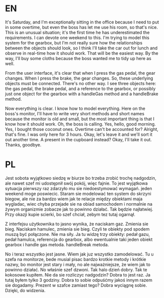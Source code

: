 # EN

It's Saturday, and I'm exceptionally sitting in the office because I need to put in some overtime, but even the boss has let me use his room, so that's nice. This is an unusual situation; it's the first time he has underestimated the requirements. I can devote one weekend to this. I'm trying to model this system for the gearbox, but I'm not really sure how the relationships between the objects should look, so I think I'll take the car out for lunch and observe in real-time how it should work. That will be the easiest way. By the way, I'll buy some cloths because the boss wanted me to tidy up here as well.

From the user interface, it's clear that when I press the gas pedal, the gear changes. When I press the brake, the gear changes. So, these underlying objects must be connected. There's no other way. I see three objects here: the gas pedal, the brake pedal, and a reference to the gearbox, or possibly just one object for the gearbox with a handleGas method and a handleBrake method.

Now everything is clear. I know how to model everything. Here on the boss's monitor, I'll have to write very short methods and short names because the monitor is old and small, but the most important thing is that I know how it should work. Oh, the boss is calling. Yes, hello, good morning. Yes, I bought those coconut ones. Overtime can't be accounted for? Alright, that's fine. I was only here for 3 hours. Okay, let's leave it and we'll sort it out another time. A present in the cupboard instead? Okay, I'll take it out. Thanks, goodbye.

# PL

Jest sobota wyjątkowo siedzę w biurze bo trzeba zrobić trochę nadgodzin, ale nawet szef mi udostępnił swój pokój, więc fajnie. To jest wyjątkowa sytuacja pierwszy raz zdarzyło mu sie niedoestymować wymagań. jeden weekend moge poswiecic. Staram sie modelować ten system do skrzyni biegow, ale nie za bardzo wiem jak te relacje między obiektami maja wygladac, wiec chyba przejade sie na obiad samochodem i normalnie na żywym organizmie zobacze jak to powinno działać. Tak będzie najłatwiej. Przy okazji kupie scierki, bo szef chciał, zebym tez tutaj ogarnął.

Z interfejsu użytkownika to jasno wynika, że naciskam gaz. Zmienia sie bieg. Naciskam hamulec, zmienia sie bieg. Czyli te obiekty pod spodem muszą być połączone. Nie ma siły. Ja tu widzę trzy obiekty: pedał gazu, pedał hamulca, referencja do gearbox, albo ewentualnie taki jeden obiekt gearbox i handle gas metoda. handleBreak metoda.

No i teraz wszystko jest jasne. Wiem jak juz wszystko zamodelować. Tu u szefa na monitorze, bede musial pisac bardzo krotkie metody i krótkie nazwy, bo monitor jest stary i mały, no ale najważniejsze, że wiem jak to powinno działać. No właśnie szef dzwoni. Tak halo dzień dobry. Tak te kokosowe kupiłem. Nie da sie rozliczyc nadgodzin? Dobra to jest raz. Ja tutaj byłem tylko 3 godziny. Dobra to sobie odpuśćmy jakoś innym razem sie dogadamy. Prezent w szafce zamiast tego? Dobra wyciągnę sobie. Dzięki, do widzenia.